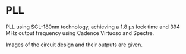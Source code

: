 # PLL
PLL using SCL-180nm technology, achieving a 1.8 μs lock time and 394 MHz output frequency using Cadence Virtuoso and Spectre.

Images of the circuit design and their outputs are given.
